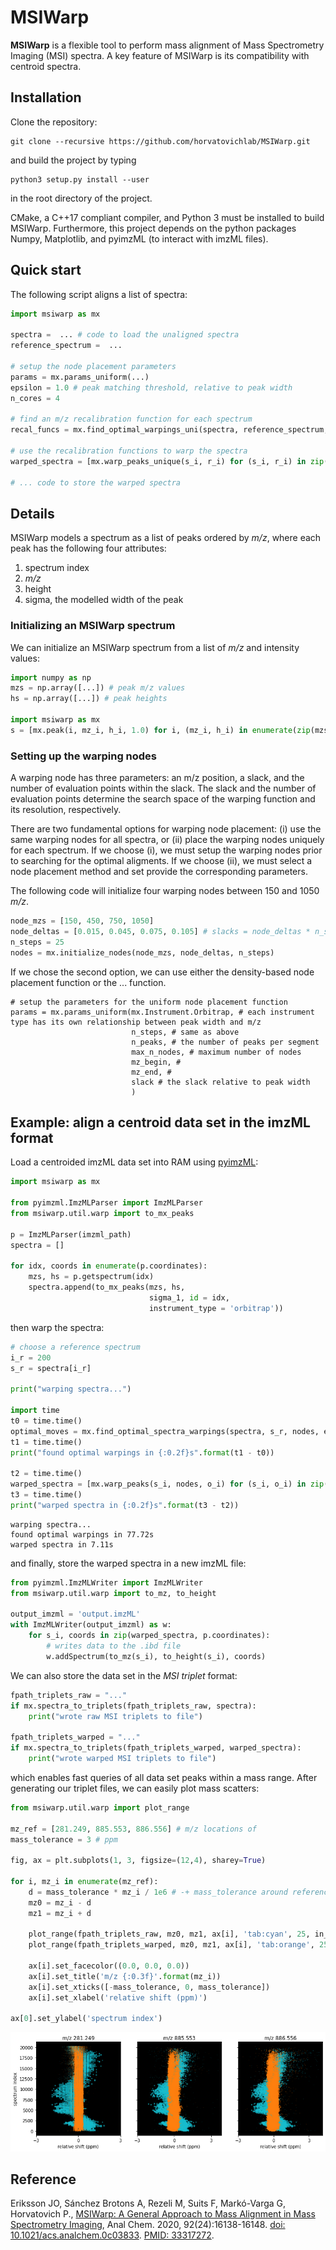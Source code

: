 # MSIWarp
**MSIWarp** is a flexible tool to perform mass alignment of Mass Spectrometry Imaging (MSI) spectra. A key feature of MSIWarp is its compatibility with centroid spectra.

## Installation
Clone the repository:
```
git clone --recursive https://github.com/horvatovichlab/MSIWarp.git
```
and build the project by typing
```
python3 setup.py install --user
```
in the root directory of the project.

CMake, a C++17 compliant compiler, and Python 3 must be installed to build MSIWarp. Furthermore, this project depends on the python packages Numpy, Matplotlib, and pyimzML (to interact with imzML files).

## Quick start
The following script aligns a list of spectra:
```python
import msiwarp as mx

spectra =  ... # code to load the unaligned spectra
reference_spectrum =  ... 

# setup the node placement parameters
params = mx.params_uniform(...)
epsilon = 1.0 # peak matching threshold, relative to peak width
n_cores = 4

# find an m/z recalibration function for each spectrum
recal_funcs = mx.find_optimal_warpings_uni(spectra, reference_spectrum, params, epsilon, n_cores)

# use the recalibration functions to warp the spectra
warped_spectra = [mx.warp_peaks_unique(s_i, r_i) for (s_i, r_i) in zip(spectra, recal_funcs)]

# ... code to store the warped spectra

```

## Details
MSIWarp models a spectrum as a list of peaks ordered by *m/z*, where each peak has the following four attributes: 
1. spectrum index
2. *m/z*
3. height
4. sigma, the modelled width of the peak

### Initializing an MSIWarp spectrum
We can initialize an MSIWarp spectrum from a list of *m/z* and intensity values:
```python
import numpy as np
mzs = np.array([...]) # peak m/z values
hs = np.array([...]) # peak heights

import msiwarp as mx
s = [mx.peak(i, mz_i, h_i, 1.0) for i, (mz_i, h_i) in enumerate(zip(mzs, hs))]
```

### Setting up the warping nodes
A warping node has three parameters: an m/z position, a slack, and the number of evaluation points within the slack. The slack and the number of evaluation points determine the search space of the warping function and its resolution, respectively.

There are two fundamental options for warping node placement: (i) use the same warping nodes for all spectra, or (ii) place the warping nodes uniquely for each spectrum. If we choose (i), we must setup the warping nodes prior to searching for the optimal aligments. If we choose (ii), we must select a node placement method and set provide the corresponding parameters. 

The following code will initialize four warping nodes between 150 and 1050 *m/z*. 
```python
node_mzs = [150, 450, 750, 1050]
node_deltas = [0.015, 0.045, 0.075, 0.105] # slacks = node_deltas * n_steps
n_steps = 25 
nodes = mx.initialize_nodes(node_mzs, node_deltas, n_steps)
```

If we chose the second option, we can use either the density-based node placement function or the ... function.
```
# setup the parameters for the uniform node placement function
params = mx.params_uniform(mx.Instrument.Orbitrap, # each instrument type has its own relationship between peak width and m/z
                           n_steps, # same as above
                           n_peaks, # the number of peaks per segment
                           max_n_nodes, # maximum number of nodes
                           mz_begin, # 
                           mz_end, #
                           slack # the slack relative to peak width
                           )
```

## Example: align a centroid data set in the imzML format
Load a centroided imzML data set into RAM using [pyimzML](https://github.com/alexandrovteam/pyimzML):

```python
import msiwarp as mx

from pyimzml.ImzMLParser import ImzMLParser
from msiwarp.util.warp import to_mx_peaks

p = ImzMLParser(imzml_path)
spectra = []

for idx, coords in enumerate(p.coordinates):
    mzs, hs = p.getspectrum(idx)    
    spectra.append(to_mx_peaks(mzs, hs,
                               sigma_1, id = idx,
                               instrument_type = 'orbitrap'))

```

then warp the spectra:

```python
# choose a reference spectrum
i_r = 200
s_r = spectra[i_r]

print("warping spectra...")

import time
t0 = time.time()
optimal_moves = mx.find_optimal_spectra_warpings(spectra, s_r, nodes, epsilon)
t1 = time.time()
print("found optimal warpings in {:0.2f}s".format(t1 - t0))

t2 = time.time()
warped_spectra = [mx.warp_peaks(s_i, nodes, o_i) for (s_i, o_i) in zip(spectra, optimal_moves)]
t3 = time.time()
print("warped spectra in {:0.2f}s".format(t3 - t2))
```

    warping spectra...
    found optimal warpings in 77.72s
    warped spectra in 7.11s

and finally, store the warped spectra in a new imzML file:

```python
from pyimzml.ImzMLWriter import ImzMLWriter
from msiwarp.util.warp import to_mz, to_height

output_imzml = 'output.imzML'
with ImzMLWriter(output_imzml) as w:
    for s_i, coords in zip(warped_spectra, p.coordinates):
        # writes data to the .ibd file
        w.addSpectrum(to_mz(s_i), to_height(s_i), coords)
```

We can also store the data set in the *MSI triplet* format:
```python
fpath_triplets_raw = "..."
if mx.spectra_to_triplets(fpath_triplets_raw, spectra):
    print("wrote raw MSI triplets to file")

fpath_triplets_warped = "..."
if mx.spectra_to_triplets(fpath_triplets_warped, warped_spectra):
    print("wrote warped MSI triplets to file")
```
which enables fast queries of all data set peaks within a mass range. After generating our triplet files, we can easily plot mass scatters:

```python
from msiwarp.util.warp import plot_range

mz_ref = [281.249, 885.553, 886.556] # m/z locations of 
mass_tolerance = 3 # ppm

fig, ax = plt.subplots(1, 3, figsize=(12,4), sharey=True)

for i, mz_i in enumerate(mz_ref):
    d = mass_tolerance * mz_i / 1e6 # -+ mass_tolerance around reference mass 
    mz0 = mz_i - d
    mz1 = mz_i + d    
    
    plot_range(fpath_triplets_raw, mz0, mz1, ax[i], 'tab:cyan', 25, in_ppm=True)
    plot_range(fpath_triplets_warped, mz0, mz1, ax[i], 'tab:orange', 25, in_ppm=True)
    
    ax[i].set_facecolor((0.0, 0.0, 0.0))
    ax[i].set_title('m/z {:0.3f}'.format(mz_i))
    ax[i].set_xticks([-mass_tolerance, 0, mass_tolerance])
    ax[i].set_xlabel('relative shift (ppm)')
    
ax[0].set_ylabel('spectrum index')
```

![DESI MASS SCATTER](/docs/mass_scatter_desi.png)

## Reference
Eriksson JO, Sánchez Brotons A, Rezeli M, Suits F, Markó-Varga G, Horvatovich P., [MSIWarp: A General Approach to Mass Alignment in Mass Spectrometry Imaging](https://pubs.acs.org/doi/abs/10.1021/acs.analchem.0c03833), Anal Chem. 2020, 92(24):16138-16148. [doi: 10.1021/acs.analchem.0c03833](https://pubs.acs.org/doi/abs/10.1021/acs.analchem.0c03833). [PMID: 33317272](https://pubmed.ncbi.nlm.nih.gov/33317272/).
